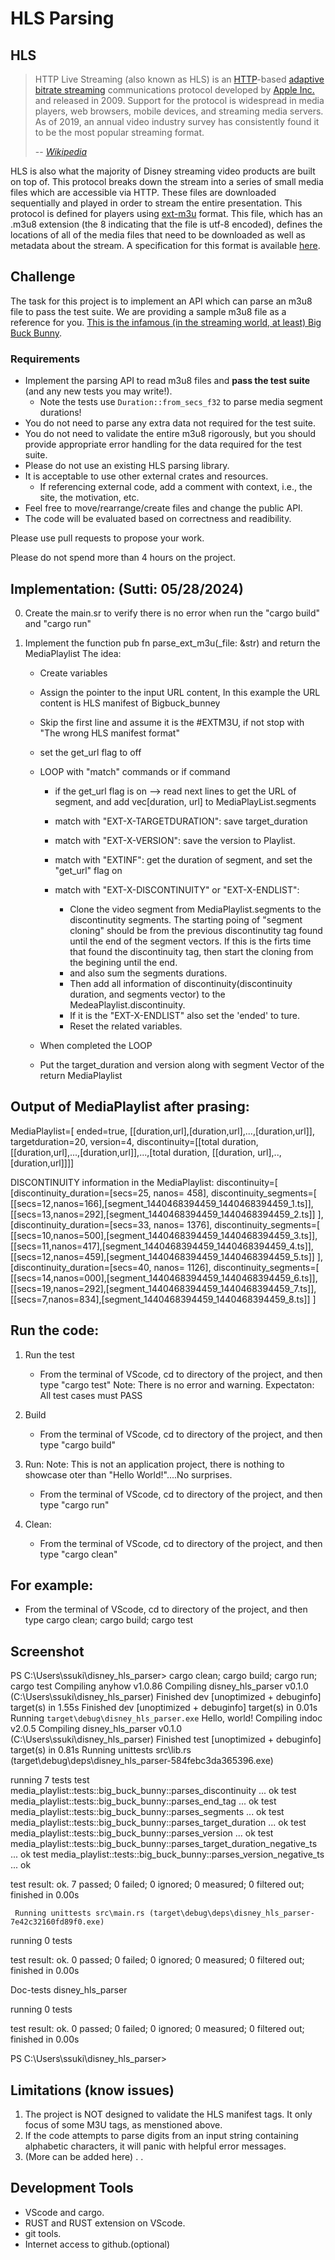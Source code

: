 # HLS Parsing

## HLS

> HTTP Live Streaming (also known as HLS) is an [HTTP][http]-based [adaptive
> bitrate streaming][abr] communications protocol developed by [Apple
> Inc.][apple] and released in 2009. Support for the protocol is widespread in
> media players, web browsers, mobile devices, and streaming media servers. As
> of 2019, an annual video industry survey has consistently found it to be the
> most popular streaming format.
>
> -- <cite>[Wikipedia][wiki]</cite>

HLS is also what the majority of Disney streaming video products are built on
top of. This protocol breaks down the stream into a series of small media files
which are accessible via HTTP. These files are downloaded sequentially and
played in order to stream the entire presentation. This protocol is defined for
players using [ext-m3u][m3u] format. This file, which has an .m3u8 extension
(the 8 indicating that the file is utf-8 encoded), defines the locations of all
of the media files that need to be downloaded as well as metadata about the
stream. A specification for this format is available [here][spec].

## Challenge

The task for this project is to implement an API which can parse an m3u8 file
to pass the test suite. We are providing a sample m3u8 file as a reference for
you. [This is the infamous (in the streaming world, at least) Big Buck
Bunny][big_buck_bunny].

### Requirements

- Implement the parsing API to read m3u8 files and **pass
  the test suite** (and any new tests you may write!).
    - Note the tests use `Duration::from_secs_f32` to parse media segment durations!
- You do not need to parse any extra data not required for the test suite.
- You do not need to validate the entire m3u8 rigorously, but you should
  provide appropriate error handling for the data required for the test suite.
- Please do not use an existing HLS parsing library.
- It is acceptable to use other external crates and resources.
    - If referencing external code, add a comment with context, i.e., the site,
      the motivation, etc.
- Feel free to move/rearrange/create files and change the public API.
- The code will be evaluated based on correctness and readibility.

Please use pull requests to propose your work.

Please do not spend more than 4 hours on the project.

[abr]: https://en.wikipedia.org/wiki/Adaptive_bitrate_streaming
[apple]: https://en.wikipedia.org/wiki/Apple_Inc.
[big_buck_bunny]: https://docs.evostream.com/sample_content/assets/hls-bunny-rangerequest/bunny/playlist.m3u8
[http]: https://en.wikipedia.org/wiki/HTTP
[m3u]: https://en.wikipedia.org/wiki/M3U#Extended_M3U
[spec]: https://datatracker.ietf.org/doc/html/rfc8216#section-4
[wiki]: https://en.wikipedia.org/wiki/HTTP_Live_Streaming



Implementation: (Sutti: 05/28/2024)
--------------
0) Create the main.sr to verify there is no error when run the "cargo build" and "cargo run"

1) Implement the function pub fn parse_ext_m3u(_file: &str) and return the MediaPlaylist 
    The idea:
      - Create variables 
      - Assign the pointer to the input URL content, In this example the URL content is HLS manifest of Bigbuck_bunney
      - Skip the first line and assume it is the #EXTM3U, if not stop with "The wrong HLS manifest format"
      - set the get_url flag to off
      - LOOP with "match" commands or if command
        - if the get_url flag is on --> read next lines to get the URL of segment, and add vec[duration, url] to MediaPlayList.segments 

        - match with "EXT-X-TARGETDURATION": save target_duration 
        - match with "EXT-X-VERSION": save the version to Playlist.
        - match with "EXTINF": get the duration of segment, and set the "get_url" flag on
        - match with "EXT-X-DISCONTINUITY" or "EXT-X-ENDLIST": 
            - Clone the video segment from MediaPlaylist.segments to the discontinutity segments. The starting poing of "segment cloning" should be from the previous discontinutity tag found until the end of the segment vectors. If this is the firts time that found the discontinuity tag, then start the cloning from the begining until the end. 
            - and also sum the segments durations.  
            - Then add all information of discontinuity(discontinuity duration, and segments vector) to the MedeaPlaylist.discontinuity. 
            - If it is the "EXT-X-ENDLIST" also set the 'ended' to ture.
            - Reset the related variables.

      - When completed the LOOP
      - Put the target_duration and version along with segment Vector of the return MediaPlaylist

Output of MediaPlaylist after prasing:
-------------------------------------
MediaPlaylist=[ ended=true, [[duration,url],[duration,url],...,[duration,url]], targetduration=20, version=4, discontinuity=[[total duration, [[duration,url],...,[duration,url]],...,[total duration, [[duration, url],..,[duration,url]]]]


DISCONTINUITY information in the MediaPlaylist:
discontinuity=[
[discontinuity_duration=[secs=25, nanos= 458],
discontinuity_segments=[
[[secs=12,nanos=166],[segment_1440468394459_1440468394459_1.ts]],
[[secs=13,nanos=292],[segment_1440468394459_1440468394459_2.ts]]
],
[discontinuity_duration=[secs=33, nanos= 1376],
discontinuity_segments=[
[[secs=10,nanos=500],[segment_1440468394459_1440468394459_3.ts]],
[[secs=11,nanos=417],[segment_1440468394459_1440468394459_4.ts]],
[[secs=12,nanos=459],[segment_1440468394459_1440468394459_5.ts]]
],
[discontinuity_duration=[secs=40, nanos= 1126],
discontinuity_segments=[
[[secs=14,nanos=000],[segment_1440468394459_1440468394459_6.ts]],
[[secs=19,nanos=292],[segment_1440468394459_1440468394459_7.ts]],
[[secs=7,nanos=834],[segment_1440468394459_1440468394459_8.ts]]
]


Run the code:
-------------
1) Run the test
   - From the terminal of VScode, cd to directory of the project, and then type
    "cargo test"
    Note: There is no error and warning. 
Expectaton:
All test cases must PASS

2) Build
   - From the terminal of VScode, cd to directory of the project, and then type
   "cargo build"

3) Run: 
Note: This is not an application project, there is nothing to showcase oter than "Hello World!"....No surprises. 
   - From the terminal of VScode, cd to directory of the project, and then type
   "cargo run"

4) Clean:
   - From the terminal of VScode, cd to directory of the project, and then type
   "cargo clean"


For example:
-----------
   - From the terminal of VScode, cd to directory of the project, and then type
    cargo clean; cargo build; cargo test

Screenshot
----------
PS C:\Users\ssuki\disney_hls_parser> cargo clean; cargo build; cargo run; cargo test
   Compiling anyhow v1.0.86
   Compiling disney_hls_parser v0.1.0 (C:\Users\ssuki\disney_hls_parser)
    Finished dev [unoptimized + debuginfo] target(s) in 1.55s
    Finished dev [unoptimized + debuginfo] target(s) in 0.01s
     Running `target\debug\disney_hls_parser.exe`
Hello, world!
   Compiling indoc v2.0.5
   Compiling disney_hls_parser v0.1.0 (C:\Users\ssuki\disney_hls_parser)
    Finished test [unoptimized + debuginfo] target(s) in 0.81s
     Running unittests src\lib.rs (target\debug\deps\disney_hls_parser-584febc3da365396.exe)

running 7 tests
test media_playlist::tests::big_buck_bunny::parses_discontinuity ... ok
test media_playlist::tests::big_buck_bunny::parses_end_tag ... ok
test media_playlist::tests::big_buck_bunny::parses_segments ... ok
test media_playlist::tests::big_buck_bunny::parses_target_duration ... ok
test media_playlist::tests::big_buck_bunny::parses_version ... ok
test media_playlist::tests::big_buck_bunny::parses_target_duration_negative_ts ... ok
test media_playlist::tests::big_buck_bunny::parses_version_negative_ts ... ok

test result: ok. 7 passed; 0 failed; 0 ignored; 0 measured; 0 filtered out; finished in 0.00s

     Running unittests src\main.rs (target\debug\deps\disney_hls_parser-7e42c32160fd89f0.exe)

running 0 tests

test result: ok. 0 passed; 0 failed; 0 ignored; 0 measured; 0 filtered out; finished in 0.00s

   Doc-tests disney_hls_parser

running 0 tests

test result: ok. 0 passed; 0 failed; 0 ignored; 0 measured; 0 filtered out; finished in 0.00s

PS C:\Users\ssuki\disney_hls_parser>

Limitations (know issues)
-------------------------
1) The project is NOT designed to validate the HLS manifest tags. It only focus of some M3U tags, as menstioned above.
2) If the code attempts to parse digits from an input string containing alphabetic characters, it will panic with helpful error messages.
3) (More can be added here)
.
.

Development Tools
-----------------
- VScode and cargo.
- RUST and RUST extension on VScode.
- git tools. 
- Internet access to github.(optional)